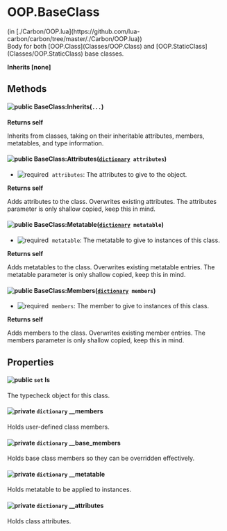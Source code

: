 <h1 class="class-title">OOP.BaseClass</h1>
<span class="file-link">(in [./Carbon/OOP.lua](https://github.com/lua-carbon/carbon/tree/master/./Carbon/OOP.lua))</span><br/>
Body for both [OOP.Class](Classes/OOP.Class) and [OOP.StaticClass](Classes/OOP.StaticClass) base classes.

**Inherits [none]**

## Methods
#### ![public](https://img.shields.io/badge/%20-public-11b237.svg?style=flat-square) BaseClass:Inherits(<code>...</code>)


**Returns  self**

Inherits from classes, taking on their inheritable attributes, members, metatables, and type information.


#### ![public](https://img.shields.io/badge/%20-public-11b237.svg?style=flat-square) BaseClass:Attributes(<code>[dictionary](Types#dictionary) attributes</code>)
- ![required](https://img.shields.io/badge/%20-required-ff9600.svg?style=flat-square)&nbsp;&nbsp;`attributes`: The attributes to give to the object.

**Returns  self**

Adds attributes to the class. Overwrites existing attributes.
The attributes parameter is only shallow copied, keep this in mind.


#### ![public](https://img.shields.io/badge/%20-public-11b237.svg?style=flat-square) BaseClass:Metatable(<code>[dictionary](Types#dictionary) metatable</code>)
- ![required](https://img.shields.io/badge/%20-required-ff9600.svg?style=flat-square)&nbsp;&nbsp;`metatable`: The metatable to give to instances of this class.

**Returns  self**

Adds metatables to the class. Overwrites existing metatable entries.
The metatable parameter is only shallow copied, keep this in mind.


#### ![public](https://img.shields.io/badge/%20-public-11b237.svg?style=flat-square) BaseClass:Members(<code>[dictionary](Types#dictionary) members</code>)
- ![required](https://img.shields.io/badge/%20-required-ff9600.svg?style=flat-square)&nbsp;&nbsp;`members`: The member to give to instances of this class.

**Returns  self**

Adds members to the class. Overwrites existing member entries.
The members parameter is only shallow copied, keep this in mind.


## Properties
#### ![public](https://img.shields.io/badge/%20-public-11b237.svg?style=flat-square) <code>set</code> Is
The typecheck object for this class.


#### ![private](https://img.shields.io/badge/%20-private-d30500.svg?style=flat-square) <code>dictionary</code> __members
Holds user-defined class members.


#### ![private](https://img.shields.io/badge/%20-private-d30500.svg?style=flat-square) <code>dictionary</code> __base_members
Holds base class members so they can be overridden effectively.


#### ![private](https://img.shields.io/badge/%20-private-d30500.svg?style=flat-square) <code>dictionary</code> __metatable
Holds metatable to be applied to instances.


#### ![private](https://img.shields.io/badge/%20-private-d30500.svg?style=flat-square) <code>dictionary</code> __attributes
Holds class attributes.

